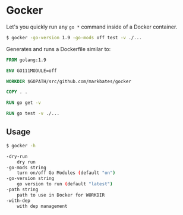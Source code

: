 # Gocker

Let's you quickly run any `go *` command inside of a Docker container.

```bash
$ gocker -go-version 1.9 -go-mods off test -v ./...
```

Generates and runs a Dockerfile similar to:

```Dockerfile
FROM golang:1.9

ENV GO111MODULE=off

WORKDIR $GOPATH/src/github.com/markbates/gocker

COPY . .

RUN go get -v

RUN go test -v ./...
```

## Usage

```bash
$ gocker -h

-dry-run
    dry run
-go-mods string
    turn on/off Go Modules (default "on")
-go-version string
    go version to run (default "latest")
-path string
    path to use in Docker for WORKDIR
-with-dep
    with dep management
```

